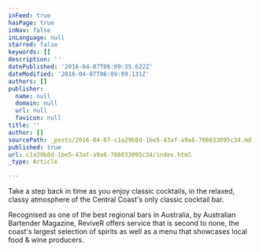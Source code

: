 ```yaml
---
inFeed: true
hasPage: true
inNav: false
inLanguage: null
starred: false
keywords: []
description: ''
datePublished: '2016-04-07T06:09:35.622Z'
dateModified: '2016-04-07T06:09:09.131Z'
authors: []
publisher:
  name: null
  domain: null
  url: null
  favicon: null
title: ''
author: []
sourcePath: _posts/2016-04-07-c1a29b8d-1be5-43af-a9a6-786033095c34.md
published: true
url: c1a29b8d-1be5-43af-a9a6-786033095c34/index.html
_type: Article

---
```

Take a step back in time as you enjoy classic cocktails, in the relaxed, classy atmosphere of the Central Coast's only classic cocktail bar. 

Recognised as one of the best regional bars in Australia, by Australian Bartender Magazine, ReviveR offers service that is second to none, the coast's largest selection of spirits as well as a menu that showcases local food & wine producers.